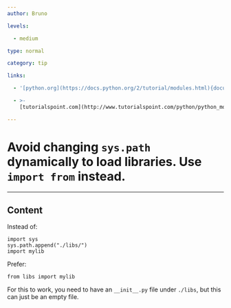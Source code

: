 ```yaml
---
author: Bruno

levels:

  - medium

type: normal

category: tip

links:

  - '[python.org](https://docs.python.org/2/tutorial/modules.html){documentation}'

  - >-
    [tutorialspoint.com](http://www.tutorialspoint.com/python/python_modules.htm){tutorial}

---
```


# Avoid changing `sys.path` dynamically to load libraries. Use `import from` instead.

---

## Content

Instead of:

```
import sys
sys.path.append("./libs/")
import mylib
```

Prefer:

```
from libs import mylib
```

For this to work, you need to have an `__init__.py` file under `./libs`, but this can just be an empty file.
